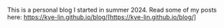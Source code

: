 This is a personal blog I started in summer 2024. Read some of my posts here: https://kye-lin.github.io/blog/[https://kye-lin.github.io/blog/]
